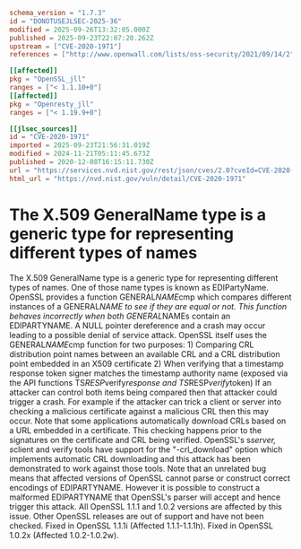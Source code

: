 ```toml
schema_version = "1.7.3"
id = "DONOTUSEJLSEC-2025-36"
modified = 2025-09-26T13:32:05.000Z
published = 2025-09-23T22:07:20.262Z
upstream = ["CVE-2020-1971"]
references = ["http://www.openwall.com/lists/oss-security/2021/09/14/2", "https://cert-portal.siemens.com/productcert/pdf/ssa-389290.pdf", "https://git.openssl.org/gitweb/?p=openssl.git%3Ba=commitdiff%3Bh=2154ab83e14ede338d2ede9bbe5cdfce5d5a6c9e", "https://git.openssl.org/gitweb/?p=openssl.git%3Ba=commitdiff%3Bh=f960d81215ebf3f65e03d4d5d857fb9b666d6920", "https://kb.pulsesecure.net/articles/Pulse_Security_Advisories/SA44676", "https://lists.apache.org/thread.html/r63c6f2dd363d9b514d0a4bcf624580616a679898cc14c109a49b750c%40%3Cdev.tomcat.apache.org%3E", "https://lists.apache.org/thread.html/rbb769f771711fb274e0a4acb1b5911c8aab544a6ac5e8c12d40c5143%40%3Ccommits.pulsar.apache.org%3E", "https://lists.debian.org/debian-lts-announce/2020/12/msg00020.html", "https://lists.debian.org/debian-lts-announce/2020/12/msg00021.html", "https://lists.fedoraproject.org/archives/list/package-announce%40lists.fedoraproject.org/message/DGSI34Y5LQ5RYXN4M2I5ZQT65LFVDOUU/", "https://lists.fedoraproject.org/archives/list/package-announce%40lists.fedoraproject.org/message/PWPSSZNZOBJU2YR6Z4TGHXKYW3YP5QG7/", "https://security.FreeBSD.org/advisories/FreeBSD-SA-20:33.openssl.asc", "https://security.gentoo.org/glsa/202012-13", "https://security.netapp.com/advisory/ntap-20201218-0005/", "https://security.netapp.com/advisory/ntap-20210513-0002/", "https://security.netapp.com/advisory/ntap-20240621-0006/", "https://www.debian.org/security/2020/dsa-4807", "https://www.openssl.org/news/secadv/20201208.txt", "https://www.oracle.com//security-alerts/cpujul2021.html", "https://www.oracle.com/security-alerts/cpuApr2021.html", "https://www.oracle.com/security-alerts/cpuapr2022.html", "https://www.oracle.com/security-alerts/cpujan2021.html", "https://www.oracle.com/security-alerts/cpuoct2021.html", "https://www.tenable.com/security/tns-2020-11", "https://www.tenable.com/security/tns-2021-09", "https://www.tenable.com/security/tns-2021-10", "http://www.openwall.com/lists/oss-security/2021/09/14/2", "https://cert-portal.siemens.com/productcert/pdf/ssa-389290.pdf", "https://git.openssl.org/gitweb/?p=openssl.git%3Ba=commitdiff%3Bh=2154ab83e14ede338d2ede9bbe5cdfce5d5a6c9e", "https://git.openssl.org/gitweb/?p=openssl.git%3Ba=commitdiff%3Bh=f960d81215ebf3f65e03d4d5d857fb9b666d6920", "https://kb.pulsesecure.net/articles/Pulse_Security_Advisories/SA44676", "https://lists.apache.org/thread.html/r63c6f2dd363d9b514d0a4bcf624580616a679898cc14c109a49b750c%40%3Cdev.tomcat.apache.org%3E", "https://lists.apache.org/thread.html/rbb769f771711fb274e0a4acb1b5911c8aab544a6ac5e8c12d40c5143%40%3Ccommits.pulsar.apache.org%3E", "https://lists.debian.org/debian-lts-announce/2020/12/msg00020.html", "https://lists.debian.org/debian-lts-announce/2020/12/msg00021.html", "https://lists.fedoraproject.org/archives/list/package-announce%40lists.fedoraproject.org/message/DGSI34Y5LQ5RYXN4M2I5ZQT65LFVDOUU/", "https://lists.fedoraproject.org/archives/list/package-announce%40lists.fedoraproject.org/message/PWPSSZNZOBJU2YR6Z4TGHXKYW3YP5QG7/", "https://security.FreeBSD.org/advisories/FreeBSD-SA-20:33.openssl.asc", "https://security.gentoo.org/glsa/202012-13", "https://security.netapp.com/advisory/ntap-20201218-0005/", "https://security.netapp.com/advisory/ntap-20210513-0002/", "https://security.netapp.com/advisory/ntap-20240621-0006/", "https://www.debian.org/security/2020/dsa-4807", "https://www.openssl.org/news/secadv/20201208.txt", "https://www.oracle.com//security-alerts/cpujul2021.html", "https://www.oracle.com/security-alerts/cpuApr2021.html", "https://www.oracle.com/security-alerts/cpuapr2022.html", "https://www.oracle.com/security-alerts/cpujan2021.html", "https://www.oracle.com/security-alerts/cpuoct2021.html", "https://www.tenable.com/security/tns-2020-11", "https://www.tenable.com/security/tns-2021-09", "https://www.tenable.com/security/tns-2021-10"]

[[affected]]
pkg = "OpenSSL_jll"
ranges = ["< 1.1.10+0"]
[[affected]]
pkg = "Openresty_jll"
ranges = ["< 1.19.9+0"]

[[jlsec_sources]]
id = "CVE-2020-1971"
imported = 2025-09-23T21:56:31.019Z
modified = 2024-11-21T05:11:45.673Z
published = 2020-12-08T16:15:11.730Z
url = "https://services.nvd.nist.gov/rest/json/cves/2.0?cveId=CVE-2020-1971"
html_url = "https://nvd.nist.gov/vuln/detail/CVE-2020-1971"
```

# The X.509 GeneralName type is a generic type for representing different types of names

The X.509 GeneralName type is a generic type for representing different types of names. One of those name types is known as EDIPartyName. OpenSSL provides a function GENERAL*NAME*cmp which compares different instances of a GENERAL*NAME to see if they are equal or not. This function behaves incorrectly when both GENERAL*NAMEs contain an EDIPARTYNAME. A NULL pointer dereference and a crash may occur leading to a possible denial of service attack. OpenSSL itself uses the GENERAL*NAME*cmp function for two purposes: 1) Comparing CRL distribution point names between an available CRL and a CRL distribution point embedded in an X509 certificate 2) When verifying that a timestamp response token signer matches the timestamp authority name (exposed via the API functions TS*RESP*verify*response and TS*RESP*verify*token) If an attacker can control both items being compared then that attacker could trigger a crash. For example if the attacker can trick a client or server into checking a malicious certificate against a malicious CRL then this may occur. Note that some applications automatically download CRLs based on a URL embedded in a certificate. This checking happens prior to the signatures on the certificate and CRL being verified. OpenSSL's s*server, s*client and verify tools have support for the "-crl_download" option which implements automatic CRL downloading and this attack has been demonstrated to work against those tools. Note that an unrelated bug means that affected versions of OpenSSL cannot parse or construct correct encodings of EDIPARTYNAME. However it is possible to construct a malformed EDIPARTYNAME that OpenSSL's parser will accept and hence trigger this attack. All OpenSSL 1.1.1 and 1.0.2 versions are affected by this issue. Other OpenSSL releases are out of support and have not been checked. Fixed in OpenSSL 1.1.1i (Affected 1.1.1-1.1.1h). Fixed in OpenSSL 1.0.2x (Affected 1.0.2-1.0.2w).

